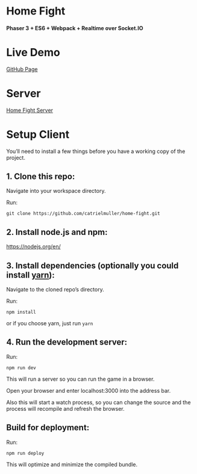 # Home Fight
#### Phaser 3 + ES6 + Webpack + Realtime over Socket.IO

# Live Demo

[GitHub Page](https://catrielmuller.github.io/home-fight/)

# Server

[Home Fight Server](https://github.com/catrielmuller/home-fight-server)

# Setup Client
You’ll need to install a few things before you have a working copy of the project.

## 1. Clone this repo:

Navigate into your workspace directory.

Run:

```git clone https://github.com/catrielmuller/home-fight.git```

## 2. Install node.js and npm:

https://nodejs.org/en/


## 3. Install dependencies (optionally you could install [yarn](https://yarnpkg.com/)):

Navigate to the cloned repo’s directory.

Run:

```npm install```

or if you choose yarn, just run ```yarn```

## 4. Run the development server:

Run:

```npm run dev```

This will run a server so you can run the game in a browser.

Open your browser and enter localhost:3000 into the address bar.

Also this will start a watch process, so you can change the source and the process will recompile and refresh the browser.


## Build for deployment:

Run:

```npm run deploy```

This will optimize and minimize the compiled bundle.
